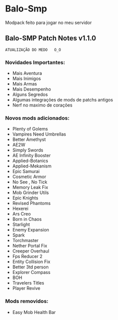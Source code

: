 # Balo-Smp
  Modpack feito para jogar no meu servidor


## Balo-SMP Patch Notes v1.1.0

 `ATUALIZAÇÃO DO MEDO   O_O` 

### Novidades Importantes:
* Mais Aventura
* Mais Inimigos
* Mais Armas
* Mais Desempenho
* Alguns Segredos 
* Algumas integrações de mods de patchs antigos
* Nerf no maximo de corações

### Novos mods adicionados:
* Plenty of Golems 
* Vampires Need Umbrellas
* Better Amethyst
* AE2W
* Simply Swords
* AE Infinity Booster
* Applied-Botanics
* Applied-Mekanism
* Epic Samurai
* Cosmetic Armor
* No See , No Tick
* Memory Leak Fix
* Mob Grinder Utils
* Epic Knights
* Revised Phantoms
* Hexerei
* Ars Creo
* Born in Chaos
* Starlight
* Enemy Expansion
* Spark
* Torchmaster
* Nether Portal Fix
* Creeper Overhaul
* Fps Reducer 2
* Entity Collision Fix
* Better 3td person
* Explorer Compass
* BOH 
* Travelers Titles
* Player Revive
    

### Mods removidos:

* Easy Mob Health Bar







